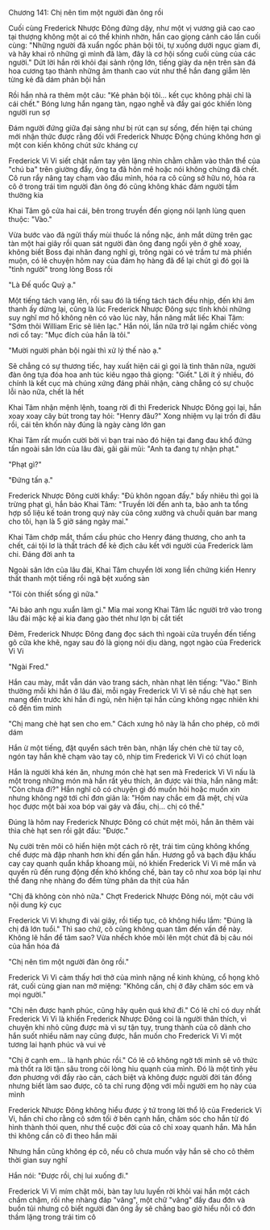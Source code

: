 




Chương 141: Chị nên tìm một người đàn ông rồi

Cuối cùng Frederick Nhược Đông đứng dậy, như một vị vương giả cao cao tại thượng không một ai có thể khinh nhờn, hắn cao giọng cảnh cáo lần cuối cùng: "Những người đã xuẩn ngốc phản bội tôi, tự xuống dưới ngục giam đi, và hãy khai rõ những gì mình đã làm, đây là cơ hội sống cuối cùng của các người." Dứt lời hắn rời khỏi đại sảnh rộng lớn, tiếng giày da nện trên sàn đá hoa cương tạo thành những âm thanh cao vút như thể hắn đang giẫm lên từng kẻ đã dám phản bội hắn

Rồi hắn nhả ra thêm một câu: "Kẻ phản bội tôi... kết cục không phải chỉ là cái chết." Bóng lưng hắn ngang tàn, ngạo nghễ và đầy gai góc khiến lòng người run sợ

Đám người đứng giữa đại sảng như bị rút cạn sự sống, đến hiện tại chúng mới nhận thức được rằng đối với Frederick Nhược Động chúng không hơn gì một con kiến không chút sức kháng cự

Frederick Vi Vi siết chặt nắm tay yên lặng nhìn chằm chằm vào thân thể của "chú ba" trên giường đẩy, ông ta đã hôn mê hoặc nói không chừng đã chết. Cô run rẩy nâng tay chạm vào đầu mình, hóa ra cô cũng sở hữu nó, hóa ra cô ở trong trái tim người đàn ông đó cũng không khác đám người tầm thường kia

Khai Tâm gõ cửa hai cái, bên trong truyền đến giọng nói lạnh lùng quen thuộc: "Vào."

Vừa bước vào đã ngửi thấy mùi thuốc lá nồng nặc, ánh mắt dừng trên gạc tàn một hai giây rồi quan sát người đàn ông đang ngồi yên ở ghế xoay, không biết Boss đại nhân đang nghĩ gì, trông ngài có vẻ trầm tư mà phiền muộn, có lẽ chuyện hôm nay của đám họ hàng đã để lại chút gì đó gọi là "tình người" trong lòng Boss rồi

"Là Đế quốc Quỷ ạ."

Một tiếng tách vang lên, rồi sau đó là tiếng tách tách đều nhịp, đến khi âm thanh ấy dừng lại, cũng là lúc Frederick Nhược Đông sực tĩnh khỏi những suy nghĩ mơ hồ không nên có vào lúc này, hắn nâng mắt liếc Khai Tâm: "Sớm thôi William Eric sẽ liên lạc." Hắn nói, lần nữa trở lại ngắm chiếc vòng nơi cổ tay: "Mục đích của hắn là tôi."


"Mười người phản bội ngài thì xử lý thế nào ạ."

Sẽ chẳng có sự thương tiếc, hay xuất hiện cái gì gọi là tình thân nữa, người đàn ông tựa đóa hoa anh túc kiêu ngạo thả giọng: "Giết." Lời ít ý nhiều, đó chính là kết cục mà chúng xứng đáng phải nhận, càng chẳng có sự chuộc lỗi nào nữa, chết là hết

Khai Tâm nhận mệnh lệnh, toang rời đi thì Frederick Nhược Đông gọi lại, hắn xoay xoay cây bút trong tay hỏi: "Henry đâu?" Xong nhiệm vụ lại trốn đi đâu rồi, cái tên khốn này đúng là ngày càng lớn gan

Khai Tâm rất muốn cười bởi vì bạn trai nào đó hiện tại đang đau khổ đứng tấn ngoài sân lớn của lâu đài, gãi gãi mũi: "Anh ta đang tự nhận phạt."

"Phạt gì?"

"Đứng tấn ạ."

Frederick Nhược Đông cười khẩy: "Đủ khôn ngoan đấy." bấy nhiêu thì gọi là trừng phạt gì, hắn bảo Khai Tâm: "Truyền lời đến anh ta, bảo anh ta tổng hợp số liệu kế toán trong quý này của công xưởng và chuỗi quán bar mang cho tôi, hạn là 5 giờ sáng ngày mai."

Khai Tâm chớp mắt, thầm cầu phúc cho Henry đáng thương, cho anh ta chết, cái tội lơ là thất trách để kẻ địch câu kết với người của Frederick làm chi. Đáng đời anh ta

Ngoài sân lớn của lâu đài, Khai Tâm chuyển lời xong liền chứng kiến Henry thất thanh một tiếng rồi ngã bệt xuống sàn

"Tôi còn thiết sống gì nữa."

"Ai bảo anh ngu xuẩn làm gì." Mỉa mai xong Khai Tâm lắc người trở vào trong lâu đài mặc kệ ai kia đang gào thét như lợn bị cắt tiết


Đêm, Frederick Nhược Đông đang đọc sách thì ngoài cửa truyền đến tiếng gõ cửa khe khẽ, ngay sau đó là giọng nói dịu dàng, ngọt ngào của Frederick Vi Vi

"Ngài Fred."

Hắn cau mày, mắt vẫn dán vào trang sách, nhàn nhạt lên tiếng: "Vào." Bình thường mỗi khi hắn ở lâu đài, mỗi ngày Frederick Vi Vi sẽ nấu chè hạt sen mang đến trước khi hắn đi ngủ, nên hiện tại hắn cũng không ngạc nhiên khi cô đến tìm mình

"Chị mang chè hạt sen cho em." Cách xưng hô này là hắn cho phép, cô mới dám

Hắn ừ một tiếng, đặt quyển sách trên bàn, nhận lấy chén chè từ tay cô, ngón tay hắn khẽ chạm vào tay cô, nhịp tim Frederick Vi Vi có chút loạn

Hắn là người khá kén ăn, nhưng món chè hạt sen mà Frederick Vi Vi nấu là một trong những món mà hắn rất yêu thích, ăn được vài thìa, hắn nâng mắt: "Còn chưa đi?" Hắn nghĩ cô có chuyện gì đó muốn hỏi hoặc muốn xin nhưng không ngờ tới chỉ đơn giản là: "Hôm nay chắc em đã mệt, chị vừa học được một bài xoa bóp vai gáy và đầu, chị... chị có thể."

Đúng là hôm nay Frederick Nhược Đông có chút mệt mỏi, hắn ăn thêm vài thìa chè hạt sen rồi gật đầu: "Được."

Nụ cười trên môi cô hiển hiện một cách rõ rệt, trái tim cũng không khống chế được mà đập nhanh hơn khi đến gần hắn. Hương gỗ và bạch đậu khấu cay cay quanh quẩn khắp khoang mũi, nó khiến Frederick Vi Vi mê mẩn và quyến rũ đến rung động đến khó khống chế, bàn tay cô như xoa bóp lại như thể đang nhẹ nhàng đo đếm từng phân da thịt của hắn

"Chị đã không còn nhỏ nữa." Chợt Frederick Nhược Đông nói, một câu với nội dung kỳ cục

Frederick Vi Vi khựng đi vài giây, rồi tiếp tục, cô không hiểu lắm: "Đúng là chị đã lớn tuổi." Thì sao chứ, cô cũng không quan tâm đến vấn đề này. Không lẽ hắn để tâm sao? Vừa nhếch khóe môi lên một chút đã bị câu nói của hắn hóa đá


"Chị nên tìm một người đàn ông rồi."

Frederick Vi Vi cảm thấy hơi thở của mình nặng nề kinh khủng, cổ họng khô rát, cuối cùng gian nan mở miệng: "Không cần, chị ở đây chăm sóc em và mọi người."

"Chị nên được hạnh phúc, cũng hãy quên quá khứ đi." Có lẽ chỉ có duy nhất Frederick Vi Vi là khiến Frederick Nhược Đông coi là người thân thích, vì chuyện khi nhỏ cũng được mà vì sự tận tụy, trung thành của cô dành cho hắn suốt nhiều năm nay cũng được, hắn muốn cho Frederick Vi Vi một tương lai hạnh phúc và vui vẻ

"Chị ở cạnh em... là hạnh phúc rồi." Có lẽ cô không ngờ tới mình sẽ vô thức mà thốt ra lời tận sâu trong cõi lòng hiu quạnh của mình. Đó là một tình yêu đơn phương với đầy rào cản, cách biệt và không được người đời tán đồng nhưng biết làm sao được, cô ta chỉ rung động với mỗi người em họ này của mình

Frederick Nhược Đông không hiểu được ý tứ trong lời thổ lộ của Frederick Vi Vi, hắn chỉ cho rằng cô sớm tối ở bên cạnh hắn, chăm sóc cho hắn từ đó hình thành thói quen, như thể cuộc đời của cô chỉ xoay quanh hắn. Mà hắn thì không cần cô đi theo hắn mãi

Nhưng hắn cũng không ép cô, nếu cô chưa muốn vậy hắn sẽ cho cô thêm thời gian suy nghĩ

Hắn nói: "Được rồi, chị lui xuống đi."

Frederick Vi Vi mím chặt môi, bàn tay lưu luyến rời khỏi vai hắn một cách chầm chậm, rồi nhẹ nhàng đáp "vâng", một chữ "vâng" đầy đau đớn và buồn tủi nhưng cô biết người đàn ông ấy sẽ chẳng bao giờ hiểu nỗi cô đơn thầm lặng trong trái tim cô




